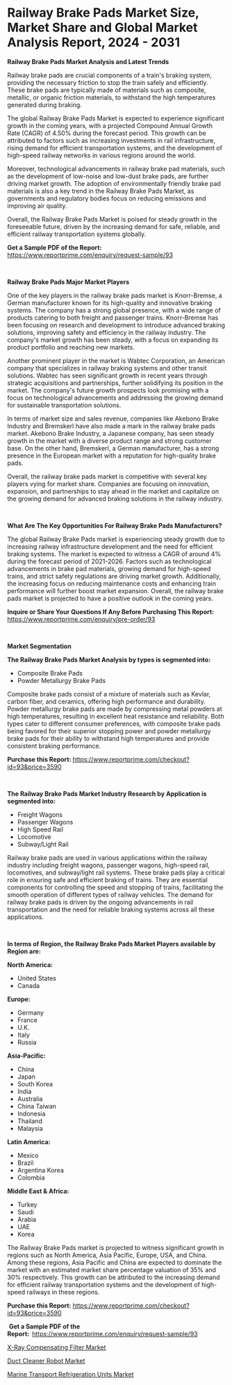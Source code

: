 <p><h1>Railway Brake Pads Market Size, Market Share and Global Market Analysis Report, 2024 - 2031</h1></p><p><strong>Railway Brake Pads Market Analysis and Latest Trends</strong></p>
<p><p>Railway brake pads are crucial components of a train's braking system, providing the necessary friction to stop the train safely and efficiently. These brake pads are typically made of materials such as composite, metallic, or organic friction materials, to withstand the high temperatures generated during braking.</p><p>The global Railway Brake Pads Market is expected to experience significant growth in the coming years, with a projected Compound Annual Growth Rate (CAGR) of 4.50% during the forecast period. This growth can be attributed to factors such as increasing investments in rail infrastructure, rising demand for efficient transportation systems, and the development of high-speed railway networks in various regions around the world.</p><p>Moreover, technological advancements in railway brake pad materials, such as the development of low-noise and low-dust brake pads, are further driving market growth. The adoption of environmentally friendly brake pad materials is also a key trend in the Railway Brake Pads Market, as governments and regulatory bodies focus on reducing emissions and improving air quality.</p><p>Overall, the Railway Brake Pads Market is poised for steady growth in the foreseeable future, driven by the increasing demand for safe, reliable, and efficient railway transportation systems globally.</p></p>
<p><strong>Get a Sample PDF of the Report:&nbsp;</strong> <a href="https://www.reportprime.com/enquiry/request-sample/93">https://www.reportprime.com/enquiry/request-sample/93</a></p>
<p>&nbsp;</p>
<p><strong>Railway Brake Pads Major Market Players</strong></p>
<p><p>One of the key players in the railway brake pads market is Knorr-Bremse, a German manufacturer known for its high-quality and innovative braking systems. The company has a strong global presence, with a wide range of products catering to both freight and passenger trains. Knorr-Bremse has been focusing on research and development to introduce advanced braking solutions, improving safety and efficiency in the railway industry. The company's market growth has been steady, with a focus on expanding its product portfolio and reaching new markets.</p><p>Another prominent player in the market is Wabtec Corporation, an American company that specializes in railway braking systems and other transit solutions. Wabtec has seen significant growth in recent years through strategic acquisitions and partnerships, further solidifying its position in the market. The company's future growth prospects look promising with a focus on technological advancements and addressing the growing demand for sustainable transportation solutions.</p><p>In terms of market size and sales revenue, companies like Akebono Brake Industry and Bremskerl have also made a mark in the railway brake pads market. Akebono Brake Industry, a Japanese company, has seen steady growth in the market with a diverse product range and strong customer base. On the other hand, Bremskerl, a German manufacturer, has a strong presence in the European market with a reputation for high-quality brake pads.</p><p>Overall, the railway brake pads market is competitive with several key players vying for market share. Companies are focusing on innovation, expansion, and partnerships to stay ahead in the market and capitalize on the growing demand for advanced braking solutions in the railway industry.</p></p>
<p>&nbsp;</p>
<p><strong>What Are The Key Opportunities For Railway Brake Pads Manufacturers?</strong></p>
<p><p>The global Railway Brake Pads market is experiencing steady growth due to increasing railway infrastructure development and the need for efficient braking systems. The market is expected to witness a CAGR of around 4% during the forecast period of 2021-2026. Factors such as technological advancements in brake pad materials, growing demand for high-speed trains, and strict safety regulations are driving market growth. Additionally, the increasing focus on reducing maintenance costs and enhancing train performance will further boost market expansion. Overall, the railway brake pads market is projected to have a positive outlook in the coming years.</p></p>
<p><strong>Inquire or Share Your Questions If Any Before Purchasing This Report:</strong> <a href="https://www.reportprime.com/enquiry/pre-order/93">https://www.reportprime.com/enquiry/pre-order/93</a></p>
<p>&nbsp;</p>
<p><strong>Market Segmentation</strong></p>
<p><strong>The Railway Brake Pads Market Analysis by types is segmented into:</strong></p>
<p><ul><li>Composite Brake Pads</li><li>Powder Metallurgy Brake Pads</li></ul></p>
<p><p>Composite brake pads consist of a mixture of materials such as Kevlar, carbon fiber, and ceramics, offering high performance and durability. Powder metallurgy brake pads are made by compressing metal powders at high temperatures, resulting in excellent heat resistance and reliability. Both types cater to different consumer preferences, with composite brake pads being favored for their superior stopping power and powder metallurgy brake pads for their ability to withstand high temperatures and provide consistent braking performance.</p></p>
<p><strong>Purchase this Report:&nbsp;</strong><a href="https://www.reportprime.com/checkout?id=93&price=3590">https://www.reportprime.com/checkout?id=93&price=3590</a></p>
<p>&nbsp;</p>
<p><strong>The Railway Brake Pads Market Industry Research by Application is segmented into:</strong></p>
<p><ul><li>Freight Wagons</li><li>Passenger Wagons</li><li>High Speed Rail</li><li>Locomotive</li><li>Subway/Light Rail</li></ul></p>
<p><p>Railway brake pads are used in various applications within the railway industry including freight wagons, passenger wagons, high-speed rail, locomotives, and subway/light rail systems. These brake pads play a critical role in ensuring safe and efficient braking of trains. They are essential components for controlling the speed and stopping of trains, facilitating the smooth operation of different types of railway vehicles. The demand for railway brake pads is driven by the ongoing advancements in rail transportation and the need for reliable braking systems across all these applications.</p></p>
<p>&nbsp;</p>
<p><strong>In terms of Region, the Railway Brake Pads Market Players available by Region are:</strong></p>
<p>
    <p> <strong> North America: </strong>
        <ul>
            <li>United States</li>
            <li>Canada</li>
        </ul>
        </p> 
    <p> <strong> Europe: </strong>
        <ul>
            <li>Germany</li>
            <li>France</li>
            <li>U.K.</li>
            <li>Italy</li>
            <li>Russia</li>
        </ul>
        </p> 
    <p> <strong> Asia-Pacific: </strong>
        <ul>
            <li>China</li>
            <li>Japan</li>
            <li>South Korea</li>
            <li>India</li>
            <li>Australia</li>
            <li>China Taiwan</li>
            <li>Indonesia</li>
            <li>Thailand</li>
            <li>Malaysia</li>
        </ul>
        </p> 
    <p> <strong> Latin America: </strong>
        <ul>
            <li>Mexico</li>
            <li>Brazil</li>
            <li>Argentina Korea</li>
            <li>Colombia</li>
        </ul>
        </p> 
    <p> <strong> Middle East & Africa: </strong>
        <ul>
            <li>Turkey</li>
            <li>Saudi</li>
            <li>Arabia</li>
            <li>UAE</li>
            <li>Korea</li>
        </ul>
    </p>
    </p>
<p><p>The Railway Brake Pads market is projected to witness significant growth in regions such as North America, Asia Pacific, Europe, USA, and China. Among these regions, Asia Pacific and China are expected to dominate the market with an estimated market share percentage valuation of 35% and 30% respectively. This growth can be attributed to the increasing demand for efficient railway transportation systems and the development of high-speed railways in these regions.</p></p>
<p><strong>Purchase this Report: </strong><a href="https://www.reportprime.com/checkout?id=93&price=3590">https://www.reportprime.com/checkout?id=93&price=3590</a></p>
<p>&nbsp;<strong>Get a Sample PDF of the Report:&nbsp;&nbsp;</strong><a href="https://www.reportprime.com/enquiry/request-sample/93">https://www.reportprime.com/enquiry/request-sample/93</a></p>
<p><strong></strong></p>
<p><p><a href="https://view.publitas.com/reportprime-1/x-ray-compensating-filter-market-research-report-provides-thorough-industry-overview-which-offers-an-in-depth-analysis-of-product-trends-and-new-market-divisions/">X-Ray Compensating Filter Market</a></p><p><a href="https://view.publitas.com/reportprime-1/duct-cleaner-robot-market-provides-detailed-segmentation-of-this-market-based-on-type-application-and-region-and-forecast-for-the-period-from-2023-2030/">Duct Cleaner Robot Market</a></p><p><a href="https://view.publitas.com/reportprime-1/marine-transport-refrigeration-units-market-provides-a-comprehensive-analysis-including-a-macro-overview-of-the-market-as-well-as-micro-details-such-as-market-size-and-competitive-landscape/">Marine Transport Refrigeration Units Market</a></p></p>